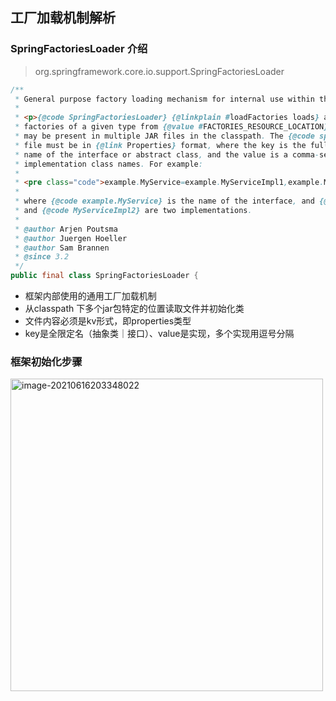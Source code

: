  ## 工厂加载机制解析

### SpringFactoriesLoader 介绍

> org.springframework.core.io.support.SpringFactoriesLoader

```java
/**
 * General purpose factory loading mechanism for internal use within the framework.
 *
 * <p>{@code SpringFactoriesLoader} {@linkplain #loadFactories loads} and instantiates
 * factories of a given type from {@value #FACTORIES_RESOURCE_LOCATION} files which
 * may be present in multiple JAR files in the classpath. The {@code spring.factories}
 * file must be in {@link Properties} format, where the key is the fully qualified
 * name of the interface or abstract class, and the value is a comma-separated list of
 * implementation class names. For example:
 *
 * <pre class="code">example.MyService=example.MyServiceImpl1,example.MyServiceImpl2</pre>
 *
 * where {@code example.MyService} is the name of the interface, and {@code MyServiceImpl1}
 * and {@code MyServiceImpl2} are two implementations.
 *
 * @author Arjen Poutsma
 * @author Juergen Hoeller
 * @author Sam Brannen
 * @since 3.2
 */
public final class SpringFactoriesLoader {
```

- 框架内部使用的通用工厂加载机制
- 从classpath 下多个jar包特定的位置读取文件并初始化类
- 文件内容必须是kv形式，即properties类型
- key是全限定名（抽象类｜接口）、value是实现，多个实现用逗号分隔



### 框架初始化步骤

<img src="https://tva1.sinaimg.cn/large/008i3skNly1grkdwk98bkj31bk0py4bt.jpg" alt="image-20210616203348022" align="left" width="500"/>

